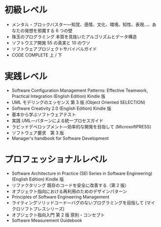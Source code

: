 # 初級レベル

- メンタル・ブロックバスター―知覚、感情、文化、環境、知性、表現…、あなたの発想を邪魔する 6 つの壁
- 珠玉のプログラミング 本質を見抜いたアルゴリズムとデータ構造
- ソフトウエア開発 55 の真実と 10 のウソ
- ソフトウェアプロジェクトサバイバルガイド
- CODE COMPLETE 上 / 下

# 実践レベル

- Software Configuration Management Patterns: Effective Teamwork, Practical Integration (English Edition) Kindle 版
- UML モデリングのエッセンス 第 3 版 (Object Oriented SELECTION)
- Software Creativity 2.0 (English Edition) Kindle 版
- 基本から学ぶソフトウェアテスト
- 実践 UML―パターンによる統一プロセスガイド
- ラピッドデベロップメント―効率的な開発を目指して (MicrosoftPRESS)
- ソフトウェア要求　第 3 版
- Manager's handbook for Software Development

# プロフェッショナルレベル

- Software Architecture in Practice (SEI Series in Software Engineering) (English Edition) Kindle 版
- リファクタリング 既存のコードを安全に改善する（第 2 版）
- オブジェクト指向における再利用のためのデザインパターン
- Principles of Software Engineering Management
- ライティングソリッドコード―バグのないプログラミングを目指して (マイクロソフトプレスシリーズ)
- オブジェクト指向入門 第 2 版 原則・コンセプト
- Software Measurement Guidebook
